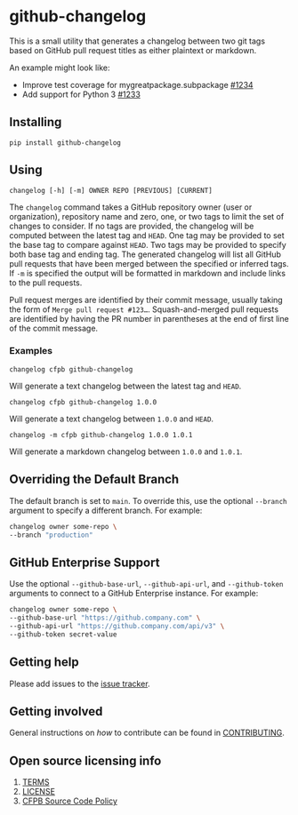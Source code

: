 # github-changelog

This is a small utility that generates a changelog between two git tags based on GitHub pull request titles as either plaintext or markdown.

An example might look like:

- Improve test coverage for mygreatpackage.subpackage [#1234]()
- Add support for Python 3 [#1233]()

## Installing

```
pip install github-changelog
```

## Using

```
changelog [-h] [-m] OWNER REPO [PREVIOUS] [CURRENT]
```

The `changelog` command takes a GitHub repository owner (user or organization), repository name and zero, one, or two tags to limit the set of changes to consider. If no tags are provided, the changelog will be computed between the latest tag and `HEAD`. One tag may be provided to set the base tag to compare against `HEAD`. Two tags may be provided to specify both base tag and ending tag. The generated changelog will list all GitHub pull requests that have been merged between the specified or inferred tags. If `-m` is specified the output will be formatted in markdown and include links to the pull requests.

Pull request merges are identified by their commit message, usually taking the form of `Merge pull request #123…`. Squash-and-merged pull requests are identified by having the PR number in parentheses at the end of first line of the commit message.

### Examples

```
changelog cfpb github-changelog
```

Will generate a text changelog between the latest tag and `HEAD`.

```
changelog cfpb github-changelog 1.0.0
```

Will generate a text changelog between `1.0.0` and `HEAD`.

```
changelog -m cfpb github-changelog 1.0.0 1.0.1
```

Will generate a markdown changelog between `1.0.0` and `1.0.1`.

## Overriding the Default Branch

The default branch is set to `main`. To override this, use the optional `--branch` argument to specify a different branch. For example:

```bash
changelog owner some-repo \
--branch "production"
```

## GitHub Enterprise Support

Use the optional `--github-base-url`, `--github-api-url`, and `--github-token` arguments to connect to a GitHub Enterprise instance. For example:

```bash
changelog owner some-repo \
--github-base-url "https://github.company.com" \
--github-api-url "https://github.company.com/api/v3" \
--github-token secret-value
```

## Getting help

Please add issues to the [issue tracker](https://github.com/cfpb/wagtail-flags/issues).

## Getting involved

General instructions on _how_ to contribute can be found in [CONTRIBUTING](CONTRIBUTING.md).

## Open source licensing info

1. [TERMS](TERMS.md)
2. [LICENSE](LICENSE)
3. [CFPB Source Code Policy](https://github.com/cfpb/source-code-policy/)
